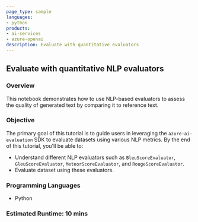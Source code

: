 ```yaml
---
page_type: sample
languages:
- python
products:
- ai-services
- azure-openai
description: Evaluate with quantitative evaluators
---
```


## Evaluate with quantitative NLP evaluators

### Overview

This notebook demonstrates how to use NLP-based evaluators to assess the quality of generated text by comparing it to reference text.

### Objective

The primary goal of this tutorial is to guide users in leveraging the `azure-ai-evaluation` SDK to evaluate datasets using various NLP metrics. By the end of this tutorial, you'll be able to:
 - Understand different NLP evaluators such as `BleuScoreEvaluator`, `GleuScoreEvaluator`, `MeteorScoreEvaluator`, and `RougeScoreEvaluator`.
 - Evaluate dataset using these evaluators.

### Programming Languages
 - Python

### Estimated Runtime: 10 mins